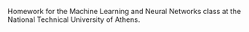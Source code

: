 Homework for the Machine Learning and Neural Networks class at the National Technical University of Athens.
